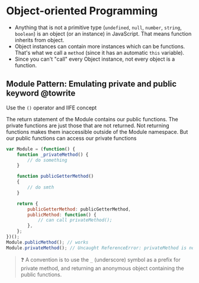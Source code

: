 # Object-oriented Programming



* Anything that is not a primitive type (`undefined`, `null`, `number`, `string`, `boolean`) is an object (or an instance) in JavaScript. That means function inherits from object.
* Object instances can contain more instances which can be functions. That's what we call a `method` (since it has an automatic `this` variable).
* Since you can't "call" every Object instance, not every object is a function.

## Module Pattern: Emulating private and public keyword @towrite
Use the `()` operator and IIFE concept

The return statement of the Module contains our public functions. The private functions are just those that are not returned. Not returning functions makes them inaccessible outside of the Module namespace. But our public functions can access our private functions

```js
var Module = (function() {
    function _privateMethod() {
        // do something
    }

    function publicGetterMethod()
    {
        // do smth
    }

    return {
        publicGetterMethod: publicGetterMethod,
        publicMethod: function() {
            // can call privateMethod();
        },
    };
})();
Module.publicMethod(); // works
Module.privateMethod(); // Uncaught ReferenceError: privateMethod is not defined
```

> ❓ A convention is to use the `_` (underscore) symbol as a prefix for private method, and returning an anonymous object containing the public functions.